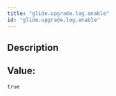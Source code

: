 ```yaml
---
title: "glide.upgrade.log.enable"
id: "glide.upgrade.log.enable"
---
```

## Description



## Value: 
```
true
```